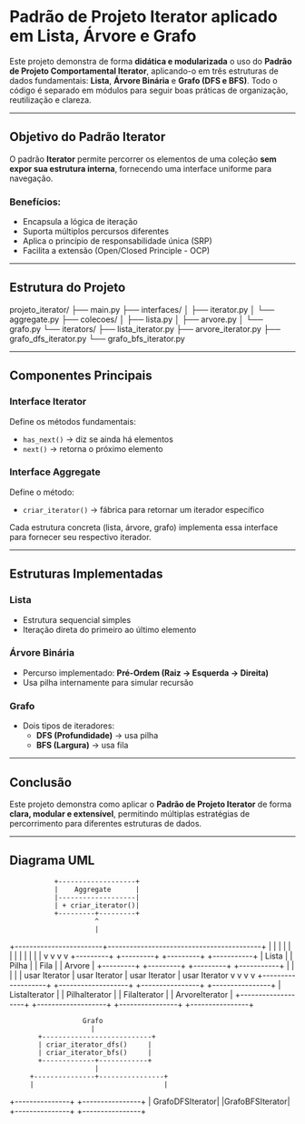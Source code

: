 #  Padrão de Projeto Iterator aplicado em Lista, Árvore e Grafo

Este projeto demonstra de forma **didática e modularizada** o uso do **Padrão de Projeto Comportamental Iterator**, aplicando-o em três estruturas de dados fundamentais: **Lista**, **Árvore Binária** e **Grafo (DFS e BFS)**. Todo o código é separado em módulos para seguir boas práticas de organização, reutilização e clareza.

---

##  Objetivo do Padrão Iterator

O padrão **Iterator** permite percorrer os elementos de uma coleção **sem expor sua estrutura interna**, fornecendo uma interface uniforme para navegação.

###  Benefícios:
- Encapsula a lógica de iteração
- Suporta múltiplos percursos diferentes
- Aplica o princípio de responsabilidade única (SRP)
- Facilita a extensão (Open/Closed Principle - OCP)

---

##  Estrutura do Projeto

projeto_iterator/
├── main.py
├── interfaces/
│ ├── iterator.py
│ └── aggregate.py
├── colecoes/
│ ├── lista.py
│ ├── arvore.py
│ └── grafo.py
└── iterators/
├── lista_iterator.py
├── arvore_iterator.py
├── grafo_dfs_iterator.py
└── grafo_bfs_iterator.py


---

##  Componentes Principais

###  **Interface Iterator**
Define os métodos fundamentais:
- `has_next()` → diz se ainda há elementos
- `next()` → retorna o próximo elemento

###  **Interface Aggregate**
Define o método:
- `criar_iterator()` → fábrica para retornar um iterador específico

Cada estrutura concreta (lista, árvore, grafo) implementa essa interface para fornecer seu respectivo iterador.

---

##  Estruturas Implementadas

###  Lista
- Estrutura sequencial simples
- Iteração direta do primeiro ao último elemento

###  Árvore Binária
- Percurso implementado: **Pré-Ordem (Raiz → Esquerda → Direita)**
- Usa pilha internamente para simular recursão

###  Grafo
- Dois tipos de iteradores:
  -  **DFS (Profundidade)** → usa pilha
  -  **BFS (Largura)** → usa fila

---

##  Conclusão

Este projeto demonstra como aplicar o **Padrão de Projeto Iterator** de forma **clara, modular e extensível**, permitindo múltiplas estratégias de percorrimento para diferentes estruturas de dados.

---

## Diagrama UML 

               +-------------------+
               |    Aggregate      |
               |-------------------|
               | + criar_iterator()|
               +---------+---------+
                         ^
                         |
+------------------------+------------------------------------------+
|                        |                        |                 |
|                        |                        |                 |
|                        |                        |                 |
v                        v                        v                 v
+---------+        +---------+            +---------+        +-----------+
|  Lista  |        |  Pilha  |            |  Fila   |        |  Arvore   |
+---------+        +---------+            +---------+        +-----------+
     |                  |                      |                    |
     | usar Iterator    | usar Iterator        | usar Iterator      | usar Iterator
     v                  v                      v                    v
+-------------------+   +-------------------+   +----------------+   +----------------+
|  ListaIterator    |   |  PilhaIterator    |   | FilaIterator   |   | ArvoreIterator |
+-------------------+   +-------------------+   +----------------+   +----------------+

                      Grafo
                        |
           +---------------------------+
           | criar_iterator_dfs()     |
           | criar_iterator_bfs()     |
           +-------------+------------+
                         |
         +---------------+----------------+
         |                                |
 +---------------+                +----------------+
 | GrafoDFSIterator|             |GrafoBFSIterator|
 +---------------+                +----------------+
